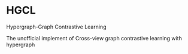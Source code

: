 # HGCL
Hypergraph-Graph Contrastive Learning

The unofficial implement of Cross-view graph contrastive learning with hypergraph





